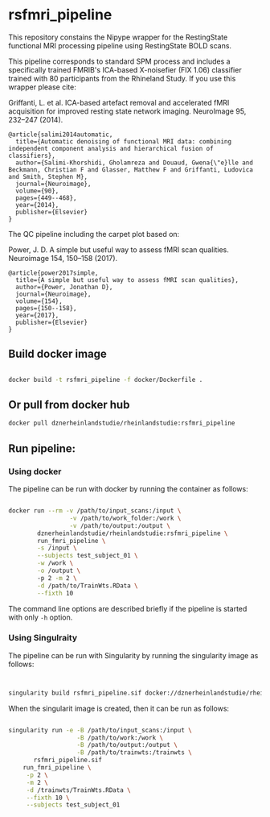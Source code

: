 # rsfmri_pipeline

This repository constains the Nipype wrapper for the  RestingState functional MRI processing pipeline using RestingState BOLD scans.

This pipeline corresponds to standard SPM process and includes a specifically trained FMRIB's ICA-based X-noisefier (FIX 1.06) classifier trained with 80 participants from the Rhineland Study. If you use this wrapper please cite:

Griffanti, L. et al. ICA-based artefact removal and accelerated fMRI acquisition for improved resting state network imaging. NeuroImage 95, 232–247 (2014).

```
@article{salimi2014automatic,
  title={Automatic denoising of functional MRI data: combining independent component analysis and hierarchical fusion of classifiers},
  author={Salimi-Khorshidi, Gholamreza and Douaud, Gwena{\"e}lle and Beckmann, Christian F and Glasser, Matthew F and Griffanti, Ludovica and Smith, Stephen M},
  journal={Neuroimage},
  volume={90},
  pages={449--468},
  year={2014},
  publisher={Elsevier}
}
```

The QC pipeline including the carpet plot based on:

Power, J. D. A simple but useful way to assess fMRI scan qualities. Neuroimage 154, 150–158 (2017).

```
@article{power2017simple,
  title={A simple but useful way to assess fMRI scan qualities},
  author={Power, Jonathan D},
  journal={Neuroimage},
  volume={154},
  pages={150--158},
  year={2017},
  publisher={Elsevier}
}
```


## Build docker image

```bash

docker build -t rsfmri_pipeline -f docker/Dockerfile .


```

## Or pull from docker hub

```bash
docker pull dznerheinlandstudie/rheinlandstudie:rsfmri_pipeline
```

## Run pipeline:

### Using docker
The pipeline can be run with docker by running the container as follows:


```bash

docker run --rm -v /path/to/input_scans:/input \
                 -v /path/to/work_folder:/work \
                 -v /path/to/output:/output \
        dznerheinlandstudie/rheinlandstudie:rsfmri_pipeline \
        run_fmri_pipeline \
        -s /input \
        --subjects test_subject_01 \
        -w /work \
        -o /output \ 
        -p 2 -m 2 \
        -d /path/to/TrainWts.RData \
        --fixth 10

```

The command line options are described briefly if the pipeline is started with only ```-h``` option.

### Using Singulraity

The pipeline can be run with Singularity by running the singularity image as follows:

```bash


singularity build rsfmri_pipeline.sif docker://dznerheinlandstudie/rheinlandstudie:rsfmri_pipeline
```

When the singularit image is created, then it can be run as follows:

```bash

singularity run -e -B /path/to/input_scans:/input \
                   -B /path/to/work:/work \
                   -B /path/to/output:/output \
                   -B /path/to/trainwts:/trainwts \
       rsfmri_pipeline.sif 
    run_fmri_pipeline \
     -p 2 \
     -m 2 \
     -d /trainwts/TrainWts.RData \
     --fixth 10 \
     --subjects test_subject_01

```

